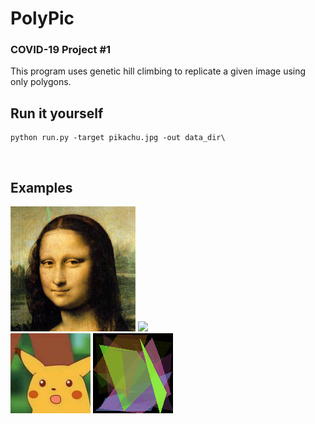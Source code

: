 # PolyPic
### COVID-19 Project #1
This program uses genetic hill climbing to replicate a given image using only polygons.

## Run it yourself
```
python run.py -target pikachu.jpg -out data_dir\
```
<br/>

## Examples
![](Example/Lisa/mona_lisa.bmp)
![](Example/Lisa/mona_lisa_evolution.gif)
<br/>
![](Example/Pikachu/pikachu.jpg)
![](Example/Pikachu/pikachu_evolution.gif)
